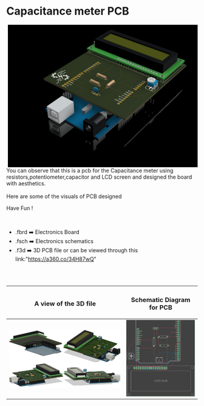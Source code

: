 


<h1>Capacitance meter PCB</h1>

<div>
   <img width=500 align=right src="https://github.com/Electroversity/Electroverse/blob/main/PCB%20Designs/35-Capacitance%20meter/capacitance_meter_pcb%20v2.png"/>
   <p>You can observe that this is a pcb for the Capacitance meter using resistors,potentiometer,capacitor and LCD screen and designed the board with aesthetics.<br><br>Here are some of the visuals of PCB designed<br>
        
   Have Fun !
  </p>
<br>

   - .fbrd ➡️ Electronics Board
   - .fsch ➡️ Electronics schematics
   - .f3d  ➡️ 3D PCB file or can be viewed through this link:"https://a360.co/34H87wQ"
   
<br> <br>  
<div align=center>
   
| <h3>A view of the 3D file</h2> | <h3>Schematic Diagram for PCB</h3> |      
| --- | --- |
| <img width=750 align=center src="https://github.com/Electroversity/Electroverse/blob/main/PCB%20Designs/35-Capacitance%20meter/img1.png"/><br><img width=750 align=center src="https://github.com/Electroversity/Electroverse/blob/main/PCB%20Designs/35-Capacitance%20meter/img2.png"/> |    <img width="350" src="https://github.com/Electroversity/Electroverse/blob/main/PCB%20Designs/35-Capacitance%20meter/schematics.png"> | 
 
</div>

 




